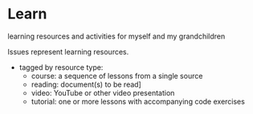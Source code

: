 # Learn
learning resources and activities for myself and my grandchildren

Issues represent learning resources.
  - tagged by resource type:
    - course: a sequence of lessons from a single source
    - reading: document(s) to be read]
    - video: YouTube or other video presentation
    - tutorial: one or more lessons with accompanying code exercises
